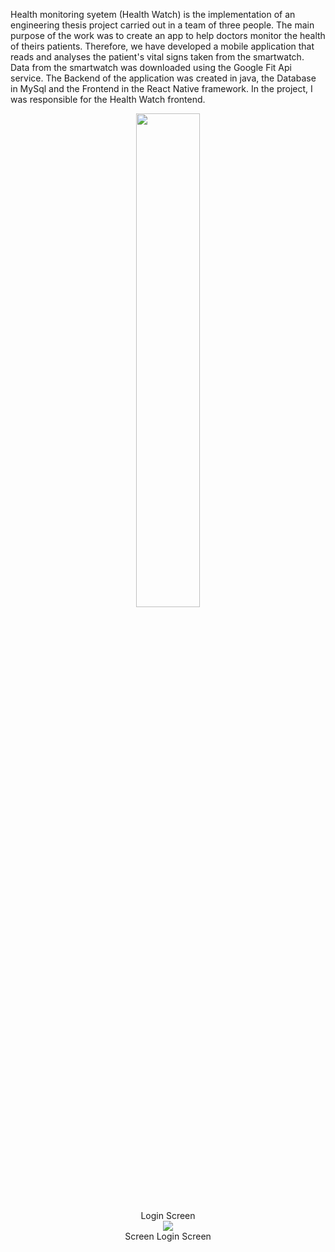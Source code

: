 Health monitoring syetem (Health Watch) is the implementation of an engineering thesis project carried out in a team of three people. The main purpose of the work was to create an app to help doctors monitor the health of theirs patients. Therefore, we have developed a mobile application that reads and analyses the patient's vital signs taken from the smartwatch. Data from the smartwatch was downloaded using the Google Fit Api service. The Backend of the application was created in java, the Database in MySql and the Frontend in the React Native framework. In the project, I was responsible for the Health Watch frontend. 


<div align="center">
  <p align="row">
   <img width="45%" src=https://user-images.githubusercontent.com/65900710/226184303-f02ced40-e06f-4c4b-a166-800b684f1a69.jpg></br>
    Login Screen </br>
    <img src="https://user-images.githubusercontent.com/65900710/226182589-66d15530-2347-4a82-8921-0c4fb9723e9d.jpg"></br>
    Screen Login Screen 
  </p>  
  </div>

